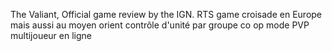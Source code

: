 The Valiant, Official game review by the IGN.
RTS game
croisade
en Europe mais aussi au moyen orient
contrôle d'unité par groupe
co op mode
PVP multijoueur en ligne
